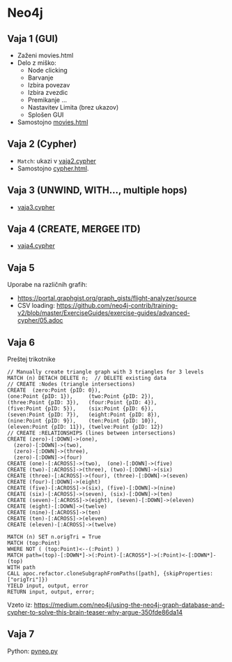 # Neo4j

## Vaja 1 (GUI)

- Zaženi movies.html
- Delo z miško:
  - Node clicking
  - Barvanje
  - Izbira povezav
  - Izbira zvezdic
  - Premikanje ...
  - Nastavitev Limita (brez ukazov)
  - Splošen GUI
- Samostojno [movies.html](./movies.html)

## Vaja 2 (Cypher)

- `Match`: ukazi v [vaja2.cypher](./vaja2.cypher)
- Samostojno [cypher.html](./cypher.html).

## Vaja 3 (UNWIND, WITH..., multiple hops)

- [vaja3.cypher](./vaja3.cypher)

## Vaja 4 (CREATE, MERGEE ITD)

- [vaja4.cypher](./vaja4.cypher)

## Vaja 5

Uporabe na različnih grafih:

- <https://portal.graphgist.org/graph_gists/flight-analyzer/source>
- CSV loading: <https://github.com/neo4j-contrib/training-v2/blob/master/ExerciseGuides/exercise-guides/advanced-cypher/05.adoc>

## Vaja 6

[//]: # (https://medium.com/neo4j/using-the-neo4j-graph-database-and-cypher-to-solve-this-brain-teaser-why-argue-350fde86da14)

Preštej trikotnike

```cypher
// Manually create triangle graph with 3 triangles for 3 levels
MATCH (n) DETACH DELETE n;  // DELETE existing data
// CREATE :Nodes (triangle intersections)
CREATE  (zero:Point {pID: 0}), 
(one:Point {pID: 1}),     (two:Point {pID: 2}), 
(three:Point {pID: 3}),   (four:Point {pID: 4}), 
(five:Point {pID: 5}),    (six:Point {pID: 6}), 
(seven:Point {pID: 7}),   (eight:Point {pID: 8}), 
(nine:Point {pID: 9}),    (ten:Point {pID: 10}),  
(eleven:Point {pID: 11}), (twelve:Point {pID: 12}) 
// CREATE :RELATIONSHIPS (lines between intersections)
CREATE (zero)-[:DOWN]->(one), 
  (zero)-[:DOWN]->(two), 
  (zero)-[:DOWN]->(three), 
  (zero)-[:DOWN]->(four)
CREATE (one)-[:ACROSS]->(two),  (one)-[:DOWN]->(five)
CREATE (two)-[:ACROSS]->(three), (two)-[:DOWN]->(six)
CREATE (three)-[:ACROSS]->(four), (three)-[:DOWN]->(seven)
CREATE (four)-[:DOWN]->(eight)
CREATE (five)-[:ACROSS]->(six), (five)-[:DOWN]->(nine)
CREATE (six)-[:ACROSS]->(seven), (six)-[:DOWN]->(ten)
CREATE (seven)-[:ACROSS]->(eight), (seven)-[:DOWN]->(eleven)
CREATE (eight)-[:DOWN]->(twelve)
CREATE (nine)-[:ACROSS]->(ten)
CREATE (ten)-[:ACROSS]->(eleven)
CREATE (eleven)-[:ACROSS]->(twelve)
```

```cypher
MATCH (n) SET n.origTri = True
MATCH (top:Point) 
WHERE NOT ( (top:Point)<--(:Point) ) 
MATCH path=(top)-[:DOWN*]->(:Point)-[:ACROSS*]->(:Point)<-[:DOWN*]-(top)
WITH path
CALL apoc.refactor.cloneSubgraphFromPaths([path], {skipProperties:["origTri"]}) 
YIELD input, output, error
RETURN input, output, error;
```

Vzeto iz: <https://medium.com/neo4j/using-the-neo4j-graph-database-and-cypher-to-solve-this-brain-teaser-why-argue-350fde86da14>

## Vaja 7

Python: [pyneo.py](./pyneo.py)
